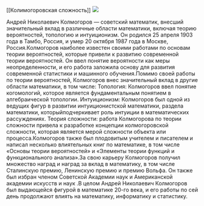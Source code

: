 [[Колимогоровская сложность]]
[![](https://upload.wikimedia.org/wikipedia/commons/4/43/Andrej_Nikolajewitsch_Kolmogorov.jpg)](https://commons.wikimedia.org/wiki/File:Andrej_Nikolajewitsch_Kolmogorov.jpg?uselang=ru)

Андрей Николаевич Колмогоров — советский математик, внесший значительный вклад в различные области математики, включая теорию вероятностей, топологию и интуиционизм. Он родился 25 апреля 1903 года в Тамбо, Россия, и умер 20 октября 1987 года в Москве, Россия.Колмогоров наиболее известен своими работами по основам теории вероятностей, которые привели к развитию современной теории вероятностей. Он ввел понятие вероятности как меры неопределенности, и его работа заложила основу для развития современной статистики и машинного обучения.Помимо своей работы по теории вероятностей, Колмогоров внес значительный вклад в другие области математики, в том числе: Топология: Колмогоров ввел понятие когомологий, которое является фундаментальным понятием в алгебраической топологии. Интуиционизм: Колмогоров был одной из ведущих фигур в развитии интуиционистской математики, раздела математики, которыйподчеркивает роль интуиции в математических рассуждениях. Теория сложности: работа Колмогорова по теории сложности привела к разработке концепции колмогоровской сложности, которая является мерой сложности объекта или процесса.Колмогоров также был плодовитым учителем и писателем и написал несколько влиятельных книг по математике, в том числе «Основы теории вероятностей» и «Элементы теории функций и функционального анализа».За свою карьеру Колмогоров получил множество наград и наград за вклад в математику, в том числе Сталинскую премию, Ленинскую премию и премию Вольфа. Он также был избран членом Советской Академии наук и Американской академии искусств и наук .В целом Андрей Николаевич Колмогоров был выдающейся фигурой в математике 20-го века, и его работы по сей день продолжают влиять на математику, информатику и статистику.